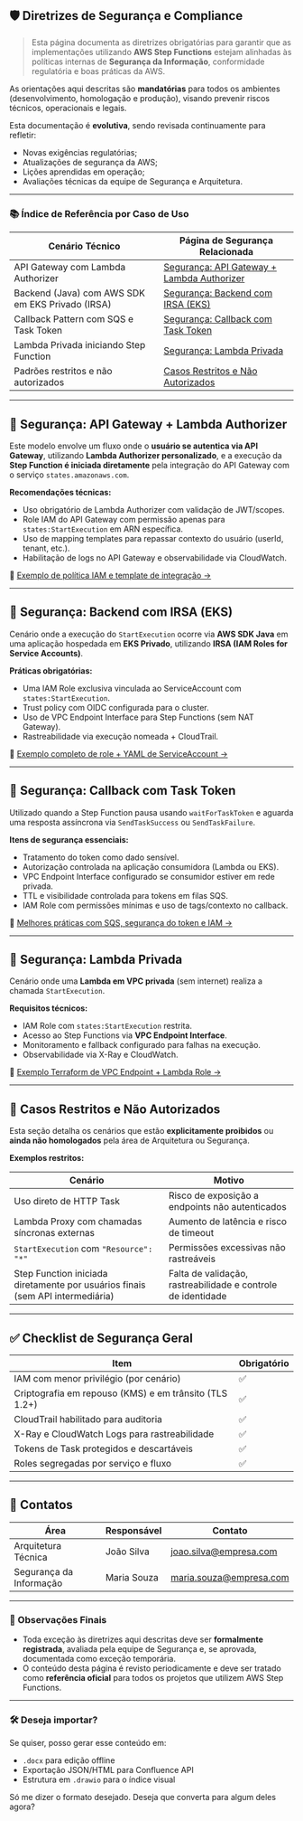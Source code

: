## 🛡️ Diretrizes de Segurança e Compliance

> Esta página documenta as diretrizes obrigatórias para garantir que as implementações utilizando **AWS Step Functions** estejam alinhadas às políticas internas de **Segurança da Informação**, conformidade regulatória e boas práticas da AWS.

As orientações aqui descritas são **mandatórias** para todos os ambientes (desenvolvimento, homologação e produção), visando prevenir riscos técnicos, operacionais e legais.

Esta documentação é **evolutiva**, sendo revisada continuamente para refletir:
- Novas exigências regulatórias;
- Atualizações de segurança da AWS;
- Lições aprendidas em operação;
- Avaliações técnicas da equipe de Segurança e Arquitetura.

---

### 📚 Índice de Referência por Caso de Uso

| Cenário Técnico | Página de Segurança Relacionada |
|-----------------|-----------------------------|
| API Gateway com Lambda Authorizer | [Segurança: API Gateway + Lambda Authorizer](#seguranca-api-gateway--lambda-authorizer) |
| Backend (Java) com AWS SDK em EKS Privado (IRSA) | [Segurança: Backend com IRSA (EKS)](#seguranca-backend-com-irsa-eks) |
| Callback Pattern com SQS e Task Token | [Segurança: Callback com Task Token](#seguranca-callback-com-task-token) |
| Lambda Privada iniciando Step Function | [Segurança: Lambda Privada](#seguranca-lambda-privada) |
| Padrões restritos e não autorizados | [Casos Restritos e Não Autorizados](#casos-restritos-e-nao-autorizados) |

---

## 🔐 Segurança: API Gateway + Lambda Authorizer

Este modelo envolve um fluxo onde o **usuário se autentica via API Gateway**, utilizando **Lambda Authorizer personalizado**, e a execução da **Step Function é iniciada diretamente** pela integração do API Gateway com o serviço `states.amazonaws.com`.

**Recomendações técnicas:**
- Uso obrigatório de Lambda Authorizer com validação de JWT/scopes.
- Role IAM do API Gateway com permissão apenas para `states:StartExecution` em ARN específica.
- Uso de mapping templates para repassar contexto do usuário (userId, tenant, etc.).
- Habilitação de logs no API Gateway e observabilidade via CloudWatch.

🔗 [Exemplo de política IAM e template de integração →](#)

---

## 🔐 Segurança: Backend com IRSA (EKS)

Cenário onde a execução do `StartExecution` ocorre via **AWS SDK Java** em uma aplicação hospedada em **EKS Privado**, utilizando **IRSA (IAM Roles for Service Accounts)**.

**Práticas obrigatórias:**
- Uma IAM Role exclusiva vinculada ao ServiceAccount com `states:StartExecution`.
- Trust policy com OIDC configurada para o cluster.
- Uso de VPC Endpoint Interface para Step Functions (sem NAT Gateway).
- Rastreabilidade via execução nomeada + CloudTrail.

🔗 [Exemplo completo de role + YAML de ServiceAccount →](#)

---

## 🔐 Segurança: Callback com Task Token

Utilizado quando a Step Function pausa usando `waitForTaskToken` e aguarda uma resposta assíncrona via `SendTaskSuccess` ou `SendTaskFailure`.

**Itens de segurança essenciais:**
- Tratamento do token como dado sensível.
- Autorização controlada na aplicação consumidora (Lambda ou EKS).
- VPC Endpoint Interface configurado se consumidor estiver em rede privada.
- TTL e visibilidade controlada para tokens em filas SQS.
- IAM Role com permissões mínimas e uso de tags/contexto no callback.

🔗 [Melhores práticas com SQS, segurança do token e IAM →](#)

---

## 🔐 Segurança: Lambda Privada

Cenário onde uma **Lambda em VPC privada** (sem internet) realiza a chamada `StartExecution`.

**Requisitos técnicos:**
- IAM Role com `states:StartExecution` restrita.
- Acesso ao Step Functions via **VPC Endpoint Interface**.
- Monitoramento e fallback configurado para falhas na execução.
- Observabilidade via X-Ray e CloudWatch.

🔗 [Exemplo Terraform de VPC Endpoint + Lambda Role →](#)

---

## 🚫 Casos Restritos e Não Autorizados

Esta seção detalha os cenários que estão **explicitamente proibidos** ou **ainda não homologados** pela área de Arquitetura ou Segurança.

**Exemplos restritos:**

| Cenário | Motivo |
|--------|--------|
| Uso direto de HTTP Task | Risco de exposição a endpoints não autenticados |
| Lambda Proxy com chamadas síncronas externas | Aumento de latência e risco de timeout |
| `StartExecution` com `"Resource": "*"` | Permissões excessivas não rastreáveis |
| Step Function iniciada diretamente por usuários finais (sem API intermediária) | Falta de validação, rastreabilidade e controle de identidade |

---

## ✅ Checklist de Segurança Geral

| Item | Obrigatório |
|------|-------------|
| IAM com menor privilégio (por cenário) | ✅ |
| Criptografia em repouso (KMS) e em trânsito (TLS 1.2+) | ✅ |
| CloudTrail habilitado para auditoria | ✅ |
| X-Ray e CloudWatch Logs para rastreabilidade | ✅ |
| Tokens de Task protegidos e descartáveis | ✅ |
| Roles segregadas por serviço e fluxo | ✅ |

---

## 👥 Contatos

| Área | Responsável | Contato |
|------|-------------|---------|
| Arquitetura Técnica | João Silva | joao.silva@empresa.com |
| Segurança da Informação | Maria Souza | maria.souza@empresa.com |

---

### 📎 Observações Finais

- Toda exceção às diretrizes aqui descritas deve ser **formalmente registrada**, avaliada pela equipe de Segurança e, se aprovada, documentada como exceção temporária.
- O conteúdo desta página é revisto periodicamente e deve ser tratado como **referência oficial** para todos os projetos que utilizem AWS Step Functions.

---

### 🛠️ Deseja importar?

Se quiser, posso gerar esse conteúdo em:
- `.docx` para edição offline
- Exportação JSON/HTML para Confluence API
- Estrutura em `.drawio` para o índice visual

Só me dizer o formato desejado. Deseja que converta para algum deles agora?
